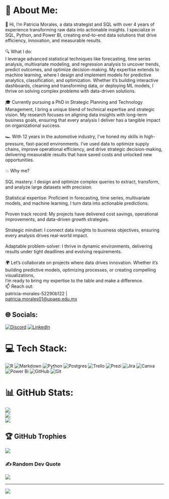 # 💫 About Me:
🚀 Hi, I’m Patricia Morales, a data strategist and SQL with over 4 years of experience transforming raw data into actionable insights. I specialize in SQL, Python, and Power BI, creating end-to-end data solutions that drive efficiency, innovation, and measurable results.<br><br>🔍 What I do:<br>I leverage advanced statistical techniques like forecasting, time series analysis, multivariate modeling, and regression analysis to uncover trends, predict outcomes, and optimize decision-making. My expertise extends to machine learning, where I design and implement models for predictive analytics, classification, and optimization. Whether it’s building interactive dashboards, cleaning and transforming data, or deploying ML models, I thrive on solving complex problems with data-driven solutions.<br><br>🎓 Currently pursuing a PhD in Strategic Planning and Technology Management, I bring a unique blend of technical expertise and strategic vision. My research focuses on aligning data insights with long-term business goals, ensuring that every analysis I deliver has a tangible impact on organizational success.<br><br>🏎️ With 12 years in the automotive industry, I’ve honed my skills in high-pressure, fast-paced environments. I’ve used data to optimize supply chains, improve operational efficiency, and drive strategic decision-making, delivering measurable results that have saved costs and unlocked new opportunities.<br><br>💥 Why me?<br><br>SQL mastery: I design and optimize complex queries to extract, transform, and analyze large datasets with precision.<br><br>Statistical expertise: Proficient in forecasting, time series, multivariate models, and machine learning, I turn data into actionable predictions.<br><br>Proven track record: My projects have delivered cost savings, operational improvements, and data-driven growth strategies.<br><br>Strategic mindset: I connect data insights to business objectives, ensuring every analysis drives real-world impact.<br><br>Adaptable problem-solver: I thrive in dynamic environments, delivering results under tight deadlines and evolving requirements.<br><br>🌍 Let’s collaborate on projects where data drives innovation. Whether it’s building predictive models, optimizing processes, or creating compelling visualizations,<br> I’m ready to bring my expertise to the table and make a difference.<br>📫 Reach out:<br>patricia-morales-52290b122 |<br>patricia.morales01@upaep.edu.mx


## 🌐 Socials:
[![Discord](https://img.shields.io/badge/Discord-%237289DA.svg?logo=discord&logoColor=white)](https://discord.gg/patricia_261000) [![LinkedIn](https://img.shields.io/badge/LinkedIn-%230077B5.svg?logo=linkedin&logoColor=white)](https://linkedin.com/in/patricia-morales-52290b122) 

# 💻 Tech Stack:
![R](https://img.shields.io/badge/r-%23276DC3.svg?style=for-the-badge&logo=r&logoColor=white) ![Markdown](https://img.shields.io/badge/markdown-%23000000.svg?style=for-the-badge&logo=markdown&logoColor=white) ![Python](https://img.shields.io/badge/python-3670A0?style=for-the-badge&logo=python&logoColor=ffdd54) ![Postgres](https://img.shields.io/badge/postgres-%23316192.svg?style=for-the-badge&logo=postgresql&logoColor=white) ![Trello](https://img.shields.io/badge/Trello-%23026AA7.svg?style=for-the-badge&logo=Trello&logoColor=white) ![Prezi](https://img.shields.io/badge/Prezi-%23000000.svg?style=for-the-badge&logo=Prezi&logoColor=white) ![Jira](https://img.shields.io/badge/jira-%230A0FFF.svg?style=for-the-badge&logo=jira&logoColor=white) ![Canva](https://img.shields.io/badge/Canva-%2300C4CC.svg?style=for-the-badge&logo=Canva&logoColor=white) ![Power Bi](https://img.shields.io/badge/power_bi-F2C811?style=for-the-badge&logo=powerbi&logoColor=black) ![GitHub](https://img.shields.io/badge/github-%23121011.svg?style=for-the-badge&logo=github&logoColor=white) ![Git](https://img.shields.io/badge/git-%23F05033.svg?style=for-the-badge&logo=git&logoColor=white)
# 📊 GitHub Stats:
![](https://github-readme-stats.vercel.app/api?username=Patricia261000&theme=blue_navy&hide_border=false&include_all_commits=false&count_private=false)<br/>
![](https://github-readme-streak-stats.herokuapp.com/?user=Patricia261000&theme=blue_navy&hide_border=false)<br/>
![](https://github-readme-stats.vercel.app/api/top-langs/?username=Patricia261000&theme=blue_navy&hide_border=false&include_all_commits=false&count_private=false&layout=compact)

## 🏆 GitHub Trophies
![](https://github-profile-trophy.vercel.app/?username=Patricia261000&theme=radical&no-frame=false&no-bg=true&margin-w=4)

### ✍️ Random Dev Quote
![](https://quotes-github-readme.vercel.app/api?type=horizontal&theme=tokyonight)

---
[![](https://visitcount.itsvg.in/api?id=Patricia261000&icon=0&color=0)](https://visitcount.itsvg.in)

<!-- Proudly created with GPRM ( https://gprm.itsvg.in ) -->
